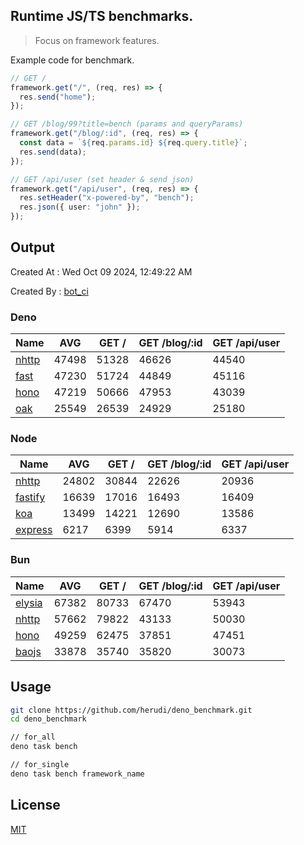 ## Runtime JS/TS benchmarks.

> Focus on framework features.

Example code for benchmark.
```ts
// GET /
framework.get("/", (req, res) => {
  res.send("home");
});

// GET /blog/99?title=bench (params and queryParams)
framework.get("/blog/:id", (req, res) => {
  const data = `${req.params.id} ${req.query.title}`;
  res.send(data);
});

// GET /api/user (set header & send json)
framework.get("/api/user", (req, res) => {
  res.setHeader("x-powered-by", "bench");
  res.json({ user: "john" });
});
```

## Output
Created At : Wed Oct 09 2024, 12:49:22 AM

Created By : [bot_ci](https://github.com/herudi/deno_benchmarks/commits?author=github-actions%5Bbot%5D)


### Deno
|Name|AVG|GET /|GET /blog/:id|GET /api/user|
|----|----|----|----|----|
|[nhttp](https://github.com/nhttp/nhttp)|47498|51328|46626|44540|
|[fast](https://github.com/danteissaias/fast)|47230|51724|44849|45116|
|[hono](https://github.com/honojs/hono)|47219|50666|47953|43039|
|[oak](https://github.com/oakserver/oak)|25549|26539|24929|25180|
  


### Node
|Name|AVG|GET /|GET /blog/:id|GET /api/user|
|----|----|----|----|----|
|[nhttp](https://github.com/nhttp/nhttp)|24802|30844|22626|20936|
|[fastify](https://github.com/fastify/fastify)|16639|17016|16493|16409|
|[koa](https://github.com/koajs/koa)|13499|14221|12690|13586|
|[express](https://github.com/expressjs/express)|6217|6399|5914|6337|
  


### Bun
|Name|AVG|GET /|GET /blog/:id|GET /api/user|
|----|----|----|----|----|
|[elysia](https://github.com/elysiajs/elysia)|67382|80733|67470|53943|
|[nhttp](https://github.com/nhttp/nhttp)|57662|79822|43133|50030|
|[hono](https://github.com/honojs/hono)|49259|62475|37851|47451|
|[baojs](https://github.com/mattreid1/baojs)|33878|35740|35820|30073|
  



## Usage

```bash
git clone https://github.com/herudi/deno_benchmark.git
cd deno_benchmark

// for_all
deno task bench

// for_single
deno task bench framework_name
```

## License

[MIT](LICENSE)

